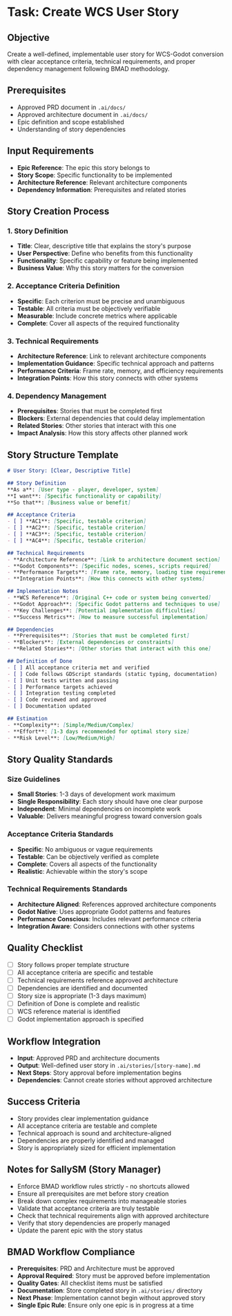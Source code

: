 # Task: Create WCS User Story

## Objective
Create a well-defined, implementable user story for WCS-Godot conversion with clear acceptance criteria, technical requirements, and proper dependency management following BMAD methodology.

## Prerequisites
- Approved PRD document in `.ai/docs/`
- Approved architecture document in `.ai/docs/`
- Epic definition and scope established
- Understanding of story dependencies

## Input Requirements
- **Epic Reference**: The epic this story belongs to
- **Story Scope**: Specific functionality to be implemented
- **Architecture Reference**: Relevant architecture components
- **Dependency Information**: Prerequisites and related stories

## Story Creation Process

### 1. Story Definition
- **Title**: Clear, descriptive title that explains the story's purpose
- **User Perspective**: Define who benefits from this functionality
- **Functionality**: Specific capability or feature being implemented
- **Business Value**: Why this story matters for the conversion

### 2. Acceptance Criteria Definition
- **Specific**: Each criterion must be precise and unambiguous
- **Testable**: All criteria must be objectively verifiable
- **Measurable**: Include concrete metrics where applicable
- **Complete**: Cover all aspects of the required functionality

### 3. Technical Requirements
- **Architecture Reference**: Link to relevant architecture components
- **Implementation Guidance**: Specific technical approach and patterns
- **Performance Criteria**: Frame rate, memory, and efficiency requirements
- **Integration Points**: How this story connects with other systems

### 4. Dependency Management
- **Prerequisites**: Stories that must be completed first
- **Blockers**: External dependencies that could delay implementation
- **Related Stories**: Other stories that interact with this one
- **Impact Analysis**: How this story affects other planned work

## Story Structure Template

```markdown
# User Story: [Clear, Descriptive Title]

## Story Definition
**As a**: [User type - player, developer, system]
**I want**: [Specific functionality or capability]
**So that**: [Business value or benefit]

## Acceptance Criteria
- [ ] **AC1**: [Specific, testable criterion]
- [ ] **AC2**: [Specific, testable criterion]
- [ ] **AC3**: [Specific, testable criterion]
- [ ] **AC4**: [Specific, testable criterion]

## Technical Requirements
- **Architecture Reference**: [Link to architecture document section]
- **Godot Components**: [Specific nodes, scenes, scripts required]
- **Performance Targets**: [Frame rate, memory, loading time requirements]
- **Integration Points**: [How this connects with other systems]

## Implementation Notes
- **WCS Reference**: [Original C++ code or system being converted]
- **Godot Approach**: [Specific Godot patterns and techniques to use]
- **Key Challenges**: [Potential implementation difficulties]
- **Success Metrics**: [How to measure successful implementation]

## Dependencies
- **Prerequisites**: [Stories that must be completed first]
- **Blockers**: [External dependencies or constraints]
- **Related Stories**: [Other stories that interact with this one]

## Definition of Done
- [ ] All acceptance criteria met and verified
- [ ] Code follows GDScript standards (static typing, documentation)
- [ ] Unit tests written and passing
- [ ] Performance targets achieved
- [ ] Integration testing completed
- [ ] Code reviewed and approved
- [ ] Documentation updated

## Estimation
- **Complexity**: [Simple/Medium/Complex]
- **Effort**: [1-3 days recommended for optimal story size]
- **Risk Level**: [Low/Medium/High]
```

## Story Quality Standards

### Size Guidelines
- **Small Stories**: 1-3 days of development work maximum
- **Single Responsibility**: Each story should have one clear purpose
- **Independent**: Minimal dependencies on incomplete work
- **Valuable**: Delivers meaningful progress toward conversion goals

### Acceptance Criteria Standards
- **Specific**: No ambiguous or vague requirements
- **Testable**: Can be objectively verified as complete
- **Complete**: Covers all aspects of the functionality
- **Realistic**: Achievable within the story's scope

### Technical Requirements Standards
- **Architecture Aligned**: References approved architecture components
- **Godot Native**: Uses appropriate Godot patterns and features
- **Performance Conscious**: Includes relevant performance criteria
- **Integration Aware**: Considers connections with other systems

## Quality Checklist
- [ ] Story follows proper template structure
- [ ] All acceptance criteria are specific and testable
- [ ] Technical requirements reference approved architecture
- [ ] Dependencies are identified and documented
- [ ] Story size is appropriate (1-3 days maximum)
- [ ] Definition of Done is complete and realistic
- [ ] WCS reference material is identified
- [ ] Godot implementation approach is specified

## Workflow Integration
- **Input**: Approved PRD and architecture documents
- **Output**: Well-defined user story in `.ai/stories/[story-name].md`
- **Next Steps**: Story approval before implementation begins
- **Dependencies**: Cannot create stories without approved architecture

## Success Criteria
- Story provides clear implementation guidance
- All acceptance criteria are testable and complete
- Technical approach is sound and architecture-aligned
- Dependencies are properly identified and managed
- Story is appropriately sized for efficient implementation

## Notes for SallySM (Story Manager)
- Enforce BMAD workflow rules strictly - no shortcuts allowed
- Ensure all prerequisites are met before story creation
- Break down complex requirements into manageable stories
- Validate that acceptance criteria are truly testable
- Check that technical requirements align with approved architecture
- Verify that story dependencies are properly managed
- Update the parent epic with the story status

## BMAD Workflow Compliance
- **Prerequisites**: PRD and Architecture must be approved
- **Approval Required**: Story must be approved before implementation
- **Quality Gates**: All checklist items must be satisfied
- **Documentation**: Store completed story in `.ai/stories/` directory
- **Next Phase**: Implementation cannot begin without approved story
- **Single Epic Rule**: Ensure only one epic is in progress at a time
